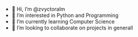- 👋 Hi, I’m @zvyctoralm
- 👀 I’m interested in Python and Programming
- 🌱 I’m currently learning Computer Science
- 💞️ I’m looking to collaborate on projects in generall


<!---
zvyctoralm/zvyctoralm is a ✨ special ✨ repository because its `README.md` (this file) appears on your GitHub profile.
You can click the Preview link to take a look at your changes.
--->
